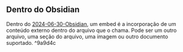 ## Dentro do Obsidian
Dentro do [2024-06-30-Obsidian](api/2024/06/2024-06-30-Obsidian.md#Embed), um embed é a incorporação de um conteúdo externo dentro do arquivo que o chama. Pode ser um outro arquivo, uma seção do arquivo, uma imagem ou outro documento suportado. ^9a9d4c